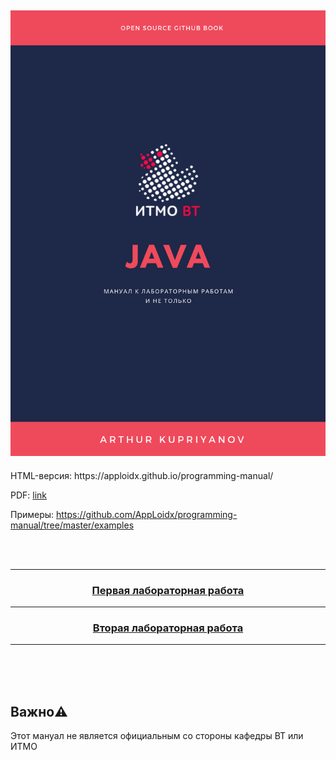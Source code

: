 
<h2 align=center><img src="assets/img/book-title.png"/></h2>
HTML-версия: https://apploidx.github.io/programming-manual/ <br>

PDF: [link](https://github.com/AppLoidx/programming-manual/blob/master/compiled/test/Compiled-v3.1.pdf)

Примеры: https://github.com/AppLoidx/programming-manual/tree/master/examples

<br><br>
<hr>

<h3 align=center><a href="lab-1-JVM-byte-code.md">Первая лабораторная работа</a></h3>
<hr>
<h3 align=center><a href="lab-2-oop.md">Вторая лабораторная работа</a></h3>
<hr>
<br>
<br><br>

## Важно⚠️
Этот мануал не является официальным со стороны кафедры ВТ или ИТМО
